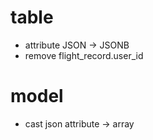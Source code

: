 # table
* attribute JSON -> JSONB
* remove flight_record.user_id

# model
* cast json attribute -> array
